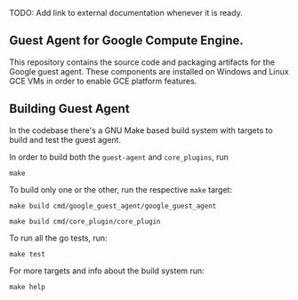 TODO: Add link to external documentation whenever it is ready.

## Guest Agent for Google Compute Engine.
This repository contains the source code and packaging artifacts for the Google
guest agent. These components are installed on Windows and Linux GCE VMs in
order to enable GCE platform features.

## Building Guest Agent
In the codebase there's a GNU Make based build system with targets to build and
test the guest agent.

In order to build both the `guest-agent` and `core_plugins`, run

```shell
make
```

To build only one or the other, run the respective `make` target:

```shell
make build cmd/google_guest_agent/google_guest_agent
```

```shell
make build cmd/core_plugin/core_plugin
```

To run all the go tests, run:

```shell
make test
```

For more targets and info about the build system run:

```shell
make help
```